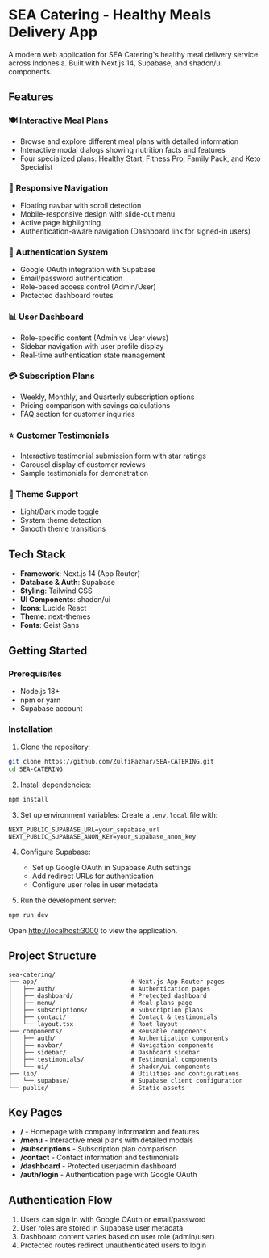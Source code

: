 # SEA Catering - Healthy Meals Delivery App

A modern web application for SEA Catering's healthy meal delivery service across Indonesia. Built with Next.js 14, Supabase, and shadcn/ui components.

## Features

### 🍽️ Interactive Meal Plans

- Browse and explore different meal plans with detailed information
- Interactive modal dialogs showing nutrition facts and features
- Four specialized plans: Healthy Start, Fitness Pro, Family Pack, and Keto Specialist

### 📱 Responsive Navigation

- Floating navbar with scroll detection
- Mobile-responsive design with slide-out menu
- Active page highlighting
- Authentication-aware navigation (Dashboard link for signed-in users)

### 🔐 Authentication System

- Google OAuth integration with Supabase
- Email/password authentication
- Role-based access control (Admin/User)
- Protected dashboard routes

### 📊 User Dashboard

- Role-specific content (Admin vs User views)
- Sidebar navigation with user profile display
- Real-time authentication state management

### 💳 Subscription Plans

- Weekly, Monthly, and Quarterly subscription options
- Pricing comparison with savings calculations
- FAQ section for customer inquiries

### ⭐ Customer Testimonials

- Interactive testimonial submission form with star ratings
- Carousel display of customer reviews
- Sample testimonials for demonstration

### 🌙 Theme Support

- Light/Dark mode toggle
- System theme detection
- Smooth theme transitions

## Tech Stack

- **Framework**: Next.js 14 (App Router)
- **Database & Auth**: Supabase
- **Styling**: Tailwind CSS
- **UI Components**: shadcn/ui
- **Icons**: Lucide React
- **Theme**: next-themes
- **Fonts**: Geist Sans

## Getting Started

### Prerequisites

- Node.js 18+
- npm or yarn
- Supabase account

### Installation

1. Clone the repository:

```bash
git clone https://github.com/ZulfiFazhar/SEA-CATERING.git
cd SEA-CATERING
```

2. Install dependencies:

```bash
npm install
```

3. Set up environment variables:
   Create a `.env.local` file with:

```env
NEXT_PUBLIC_SUPABASE_URL=your_supabase_url
NEXT_PUBLIC_SUPABASE_ANON_KEY=your_supabase_anon_key
```

4. Configure Supabase:

   - Set up Google OAuth in Supabase Auth settings
   - Add redirect URLs for authentication
   - Configure user roles in user metadata

5. Run the development server:

```bash
npm run dev
```

Open [http://localhost:3000](http://localhost:3000) to view the application.

## Project Structure

```
sea-catering/
├── app/                          # Next.js App Router pages
│   ├── auth/                     # Authentication pages
│   ├── dashboard/                # Protected dashboard
│   ├── menu/                     # Meal plans page
│   ├── subscriptions/            # Subscription plans
│   ├── contact/                  # Contact & testimonials
│   └── layout.tsx                # Root layout
├── components/                   # Reusable components
│   ├── auth/                     # Authentication components
│   ├── navbar/                   # Navigation components
│   ├── sidebar/                  # Dashboard sidebar
│   ├── testimonials/             # Testimonial components
│   └── ui/                       # shadcn/ui components
├── lib/                          # Utilities and configurations
│   └── supabase/                 # Supabase client configuration
└── public/                       # Static assets
```

## Key Pages

- **/** - Homepage with company information and features
- **/menu** - Interactive meal plans with detailed modals
- **/subscriptions** - Subscription plan comparison
- **/contact** - Contact information and testimonials
- **/dashboard** - Protected user/admin dashboard
- **/auth/login** - Authentication page with Google OAuth

## Authentication Flow

1. Users can sign in with Google OAuth or email/password
2. User roles are stored in Supabase user metadata
3. Dashboard content varies based on user role (admin/user)
4. Protected routes redirect unauthenticated users to login
